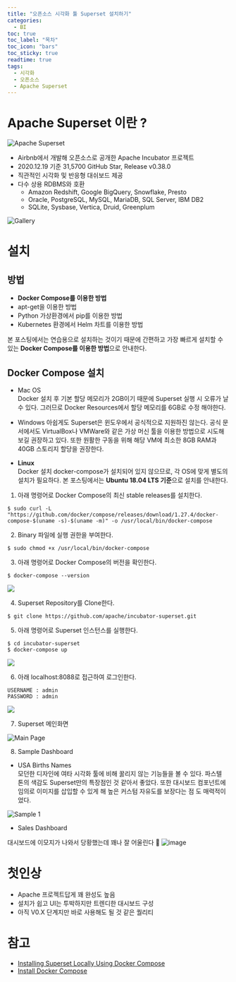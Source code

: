 ```yaml
---
title: "오픈소스 시각화 툴 Superset 설치하기"
categories: 
  - BI
toc: true
toc_label: "목차"
toc_icon: "bars"
toc_sticky: true
readtime: true
tags:
  - 시각화
  - 오픈소스
  - Apache Superset
---
```


# Apache Superset 이란 ? 
![Apache Superset](https://user-images.githubusercontent.com/60086878/102607092-0d935e80-416b-11eb-8529-6f266ab80d04.png)
- Airbnb에서 개발해 오픈소스로 공개한 Apache Incubator 프로젝트
- 2020.12.19 기준 31,5700 GitHub Star, Release v0.38.0
- 직관적인 시각화 및 반응형 대쉬보드 제공
- 다수 상용 RDBMS와 호환
    - Amazon Redshift, Google BigQuery, Snowflake, Presto
    - Oracle, PostgreSQL, MySQL, MariaDB, SQL Server, IBM DB2
    - SQLite, Sysbase, Vertica, Druid, Greenplum  

![Gallery](https://user-images.githubusercontent.com/60086878/102608095-b098a800-416c-11eb-98ba-35aa40e8ee66.png)

# 설치

## 방법
- __Docker Compose를 이용한 방법__
- apt-get을 이용한 방법
- Python 가상환경에서 pip를 이용한 방법
- Kubernetes 환경에서 Helm 차트를 이용한 방법

본 포스팅에서는 연습용으로 설치하는 것이기 때문에 간편하고 가장 빠르게 설치할 수 있는 **Docker Compose를 이용한 방법**으로 안내한다.

## Docker Compose 설치
- Mac OS  
Docker 설치 후 기본 할당 메모리가 2GB이기 때문에 Superset 실행 시 오류가 날 수 있다. 그러므로 Docker Resources에서 할당 메모리를 6GB로 수정 해야한다.

- Windows
아쉽게도 Superset은 윈도우에서 공식적으로 지원하진 않는다. 공식 문서에서도 VirtualBox나 VMWare와 같은 가상 머신 툴을 이용한 방법으로 시도해보길 권장하고 있다. 또한 원활한 구동을 위해 해당 VM에 최소한 8GB RAM과 40GB 스토리지 할당을 권장한다.

- __Linux__  
Docker 설치 docker-compose가 설치되어 있지 않으므로, 각 OS에 맞게 별도의 설치가 필요하다. 본 포스팅에서는 **Ubuntu 18.04 LTS 기준**으로 설치를 안내한다.  

1. 아래 명령어로 Docker Compose의 최신 stable releases를 설치한다.

```
$ sudo curl -L "https://github.com/docker/compose/releases/download/1.27.4/docker-compose-$(uname -s)-$(uname -m)" -o /usr/local/bin/docker-compose
```


2. Binary 파일에 실행 권한을 부여한다.

```
$ sudo chmod +x /usr/local/bin/docker-compose
```


3. 아래 명령어로 Docker Compose의 버전을 확인한다.
```
$ docker-compose --version
```

![](https://user-images.githubusercontent.com/60086878/102610642-e3dd3600-4170-11eb-9b2b-a2ed021f4c10.png)


4. Superset Repository를 Clone한다. 
```
$ git clone https://github.com/apache/incubator-superset.git
```


5. 아래 명령어로 Superset 인스턴스를 실행한다.
```
$ cd incubator-superset
$ docker-compose up
```
![](https://user-images.githubusercontent.com/60086878/102612471-13da0880-4174-11eb-906b-e4e677555538.png)


6. 아래 localhost:8088로 접근하여 로그인한다.
```
USERNAME : admin
PASSWORD : admin
```
![](https://user-images.githubusercontent.com/60086878/102612898-ed689d00-4174-11eb-941d-98a41f5091d5.png)


7. Superset 메인화면  


![Main Page](https://user-images.githubusercontent.com/60086878/102612917-f48fab00-4174-11eb-8c45-f6faf6650d80.png)

8. Sample Dashboard 

- USA Births Names  
모던한 디자인에 여타 시각화 툴에 비해 꿇리지 않는 기능들을 볼 수 있다. 파스텔 톤의 색감도 Superset만의 특장점인 것 같아서 좋았다. 또한 대시보드 컴포넌트에 임의로 이미지를 삽입할 수 있게 해 높은 커스텀 자유도를 보장다는 점
도 매력적이었다.

![Sample 1](https://user-images.githubusercontent.com/60086878/102613328-a202be80-4175-11eb-85da-a106023e96da.png)

- Sales Dashboard

대시보드에 이모지가 나와서 당황했는데 꽤나 잘 어울린다 🤣
![image](https://user-images.githubusercontent.com/60086878/102613361-ad55ea00-4175-11eb-9e92-3d79ce4ab802.png)

# 첫인상
- Apache 프로젝트답게 꽤 완성도 높음
- 설치가 쉽고 UI는 투박하지만 트렌디한 대시보드 구성
- 아직 V0.X 단계지만 바로 사용해도 될 것 같은 퀄리티

# 참고
- [Installing Superset Locally Using Docker Compose](https://superset.apache.org/docs/installation/installing-superset-using-docker-compose)
- [Install Docker Compose](https://docs.docker.com/compose/install/)